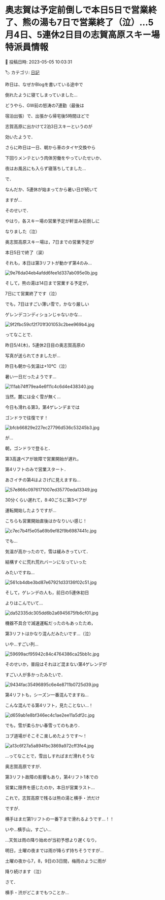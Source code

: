 # 奥志賀は予定前倒しで本日5日で営業終了、熊の湯も7日で営業終了（泣）…5月4日、5連休2日目の志賀高原スキー場特派員情報

📅 投稿日時: 2023-05-05 10:03:31

🏷️ カテゴリ: [日記](cc4b5682fb7b8b144980957a978653fb0.md)

昨日は、なぜかBlogを書いている途中で


倒れたように寝てしまっていました…





どうやら、GW前の怒涛の7連勤（最後は


宿泊出張）で、出張から帰宅後5時間ほどで


志賀高原に出かけて2泊3日スキーというのが


効いたようで．


さらに昨日は一日、朝から車のタイヤ交換やら


下回りメンテという肉体労働をやっていたせいか、


夜はお風呂にも入らず寝落ちしてました…





で．


なんだか、5連休が始まってから暑い日が続いて


ますが…


そのせいで．


やはり，各スキー場の営業予定が軒並み前倒しに


なりました（泣）





奥志賀高原スキー場は，7日までの営業予定が


本日5日で終了（涙）


それも，本日は第3リフトが動かず第4のみ…




![9e76da04eb4afdd6fee1d337ab095e0b.jpg](images/9e76da04eb4afdd6fee1d337ab095e0b.jpg)







そして，熊の湯は14日まで営業する予定が，


7日にて営業終了です（泣）


でも，7日はすごい薄い雪で，かなり厳しい


ゲレンデコンディションじゃないかな…




![9f2fbc59cf2f701f301053c2bee969b4.jpg](images/9f2fbc59cf2f701f301053c2bee969b4.jpg)







ってなことで．


昨日5/4(木)，5連休2日目の奥志賀高原の


写真が送られてきましたが…


昨日も朝から気温は+10℃（泣）


暑い一日だったようです…




![111ab74ff79ea4e6f11c4c6d4e438340.jpg](images/111ab74ff79ea4e6f11c4c6d4e438340.jpg)







当然，麓には全く雪が無く…


今日も滑れる第3，第4ゲレンデまでは


ゴンドラで往復です！




![bfcb66829e227ec27796d536c53245b3.jpg](images/bfcb66829e227ec27796d536c53245b3.jpg)







が…


朝，ゴンドラで登ると．


第3高速ペアが故障で営業開始が遅れ，


第4リフトのみで営業スタート．


あさイチの第4はよさげに見えますね…




![57e866c0976171007ed35770eda13349.jpg](images/57e866c0976171007ed35770eda13349.jpg)







30分くらい遅れて，8:40ごろに第3ペアが


運転開始したようですが…


こちらも営業開始直後はかなりいい感じ！




![c7ec7b4f5e05a69b9ef82f9b6987441c.jpg](images/c7ec7b4f5e05a69b9ef82f9b6987441c.jpg)







でも…


気温が高かったので，雪は緩みきっていて．


結構すぐに荒れ荒れバーンになっていった


みたいですね…




![561cb4dbe3bd87e67921d33136f02c51.jpg](images/561cb4dbe3bd87e67921d33136f02c51.jpg)







そして，ゲレンデの人も，前日の5連休初日


よりはこんでいて…




![da52335dc305dd6b2a6945675fb6cf01.jpg](images/da52335dc305dd6b2a6945675fb6cf01.jpg)







機器不具合で減速運転だったのもあったため，


第3リフトはかなり混んだみたいです…（泣）


いや…すごい列…




![59699acf95942c84c4764386ca25bb1c.jpg](images/59699acf95942c84c4764386ca25bb1c.jpg)







そのせいか，普段はそれほど混まない第4ゲレンデが


すごい人が多かったみたいで．




![9434fac35496895c6e4e8711b0725d39.jpg](images/9434fac35496895c6e4e8711b0725d39.jpg)







第4リフトも，シーズン一番混んでますね…


こんな混んでる第4リフト，見たことない…！




![d659ab1e8bf346ec4c1ae2ee11a5df2c.jpg](images/d659ab1e8bf346ec4c1ae2ee11a5df2c.jpg)







でも，雪が柔らかい春雪ってのもあり．


コブ道場がそこそこ楽しめたようです～！




![a13c6f27a5a894fbc3869a972cff3fe4.jpg](images/a13c6f27a5a894fbc3869a972cff3fe4.jpg)







…ってなことで，雪出しすればまだ滑れそうな


奥志賀高原ですが．


第3リフト故障の影響もあり，第4リフト1本での


営業に限界を感じたのか，本日が営業ラスト…





これで，志賀高原で残るは熊の湯と横手・渋だけ


ですが．


横手はまだ第1リフトの一番下まで滑れるようです…！！


いや…横手山，すごい…





…天気は雨の降り始めが当初予想より遅くなり，


明日，土曜の夜までは雨が降らず持ちそうですが…


土曜の夜から7，8，9日の3日間，梅雨のように雨が


降り続けます（泣）





さて．


横手・渋がどこまでもつことか…
